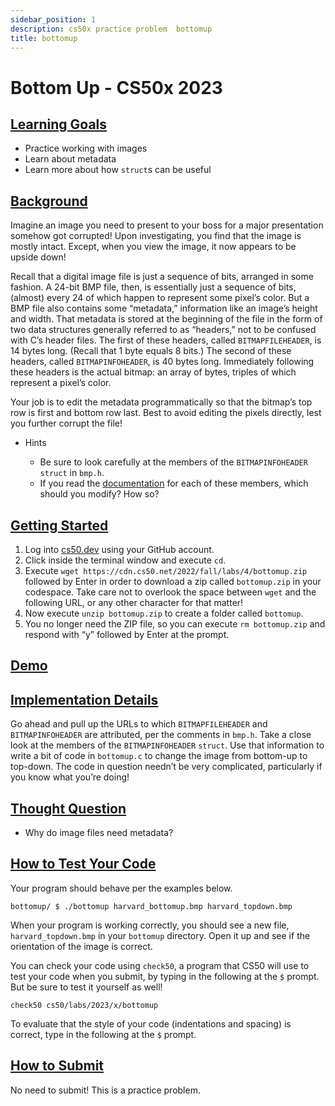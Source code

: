 ```yaml
---
sidebar_position: 1
description: cs50x practice problem  bottomup
title: bottomup
---
```


# Bottom Up - CS50x 2023

## [Learning Goals](#learning-goals)

-   Practice working with images
-   Learn about metadata
-   Learn more about how `struct`s can be useful

## [Background](#background)

Imagine an image you need to present to your boss for a major presentation somehow got corrupted! Upon investigating, you find that the image is mostly intact. Except, when you view the image, it now appears to be upside down!

Recall that a digital image file is just a sequence of bits, arranged in some fashion. A 24-bit BMP file, then, is essentially just a sequence of bits, (almost) every 24 of which happen to represent some pixel’s color. But a BMP file also contains some “metadata,” information like an image’s height and width. That metadata is stored at the beginning of the file in the form of two data structures generally referred to as “headers,” not to be confused with C’s header files. The first of these headers, called `BITMAPFILEHEADER`, is 14 bytes long. (Recall that 1 byte equals 8 bits.) The second of these headers, called `BITMAPINFOHEADER`, is 40 bytes long. Immediately following these headers is the actual bitmap: an array of bytes, triples of which represent a pixel’s color.

Your job is to edit the metadata programmatically so that the bitmap’s top row is first and bottom row last. Best to avoid editing the pixels directly, lest you further corrupt the file!

-   Hints
    
    -   Be sure to look carefully at the members of the `BITMAPINFOHEADER` `struct` in `bmp.h`.
    -   If you read the [documentation](https://learn.microsoft.com/en-us/previous-versions//dd183376(v=vs.85)) for each of these members, which should you modify? How so?
    

## [Getting Started](#getting-started)

1.  Log into [cs50.dev](https://cs50.dev/) using your GitHub account.
2.  Click inside the terminal window and execute `cd`.
3.  Execute `wget https://cdn.cs50.net/2022/fall/labs/4/bottomup.zip` followed by Enter in order to download a zip called `bottomup.zip` in your codespace. Take care not to overlook the space between `wget` and the following URL, or any other character for that matter!
4.  Now execute `unzip bottomup.zip` to create a folder called `bottomup`.
5.  You no longer need the ZIP file, so you can execute `rm bottomup.zip` and respond with “y” followed by Enter at the prompt.

## [Demo](#demo)

## [Implementation Details](#implementation-details)

Go ahead and pull up the URLs to which `BITMAPFILEHEADER` and `BITMAPINFOHEADER` are attributed, per the comments in `bmp.h`. Take a close look at the members of the `BITMAPINFOHEADER` `struct`. Use that information to write a bit of code in `bottomup.c` to change the image from bottom-up to top-down. The code in question needn’t be very complicated, particularly if you know what you’re doing!

## [Thought Question](#thought-question)

-   Why do image files need metadata?

## [How to Test Your Code](#how-to-test-your-code)

Your program should behave per the examples below.

```
bottomup/ $ ./bottomup harvard_bottomup.bmp harvard_topdown.bmp

```

When your program is working correctly, you should see a new file, `harvard_topdown.bmp` in your `bottomup` directory. Open it up and see if the orientation of the image is correct.

You can check your code using `check50`, a program that CS50 will use to test your code when you submit, by typing in the following at the `$` prompt. But be sure to test it yourself as well!

```
check50 cs50/labs/2023/x/bottomup

```

To evaluate that the style of your code (indentations and spacing) is correct, type in the following at the `$` prompt.

## [How to Submit](#how-to-submit)

No need to submit! This is a practice problem.